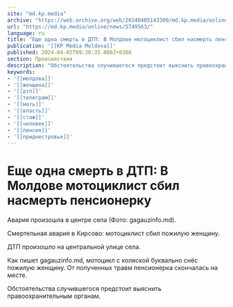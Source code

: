```yaml
---
site: "md.kp.media"
archive: "https://web.archive.org/web/20240405143309/md.kp.media/online/news/5749563/"
url: "https://md.kp.media/online/news/5749563/"
language: ru
title: "Еще одна смерть в ДТП: В Молдове мотоциклист сбил насмерть пенсионерку"
publication: '[[KP Media Moldova]]'
published: 2024-04-05T09:30:35.000Z+0300
section: Происшествия
description: "Обстоятельства случившегося предстоит выяснить правоохранительным органам"
keywords:
- '[[молдова]]'
- '[[женщина]]'
- '[[дтп]]'
- '[[телеграм]]'
- '[[мать]]'
- '[[власть]]'
- '[[стаж]]'
- '[[человек]]'
- '[[пенсия]]'
- '[[приднестровье]]'
---
```


# Еще одна смерть в ДТП: В Молдове мотоциклист сбил насмерть пенсионерку

Авария произошла в центре села (Фото: gagauzinfo.md).

Смертельная авария в Кирсово: мотоциклист сбил пожилую женщину.

ДТП произошло на центральной улице села.

Как пишет gagauzinfo.md, мотоцикл с коляской буквально снёс пожилую женщину. От полученных травм пенсионерка скончалась на месте.

Обстоятельства случившегося предстоит выяснить правоохранительным органам.